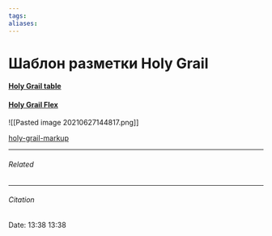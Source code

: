 ```yaml
---
tags: 
aliases: 
---
```

# Шаблон разметки Holy Grail
#### [Holy Grail table](https://alistapart.com/article/holygrail/)
#### [ Holy Grail Flex](https://philipwalton.github.io/solved-by-flexbox/demos/holy-grail/)
![[Pasted image 20210627144817.png]]

 [holy-grail-markup](https://github.com/VallyPepyako/holy-grail-markup)

---
###### Related 
---
###### Citation
Date: 13:38 13:38
